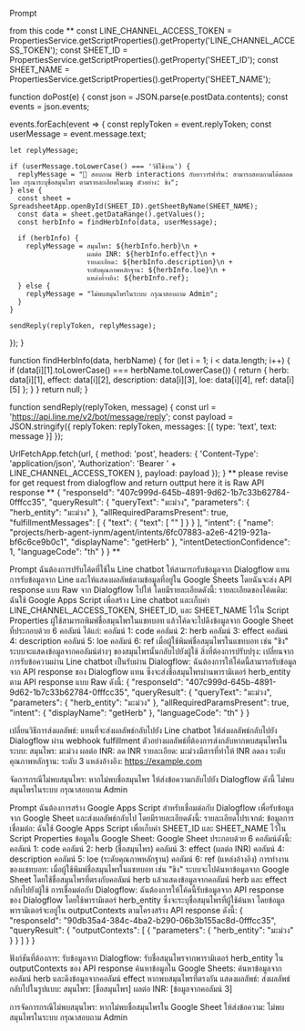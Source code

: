 Prompt

from this code
**
const LINE_CHANNEL_ACCESS_TOKEN = PropertiesService.getScriptProperties().getProperty('LINE_CHANNEL_ACCESS_TOKEN');
const SHEET_ID = PropertiesService.getScriptProperties().getProperty('SHEET_ID');
const SHEET_NAME = PropertiesService.getScriptProperties().getProperty('SHEET_NAME');

function doPost(e) {
  const json = JSON.parse(e.postData.contents);
  const events = json.events;
  
  events.forEach(event => {
    const replyToken = event.replyToken;
    const userMessage = event.message.text;
    
    let replyMessage;
    
    if (userMessage.toLowerCase() === 'วิธีใช้งาน') {
      replyMessage = "🌿 สอบถาม Herb interactions กับยาวาร์ฟาริน: สามารถสอบถามได้ตลอดโดย กรุณาระบุชื่อสมุนไพร ตามรายละเอียดในเมนู ตัวอย่าง: ขิง";
    } else {
      const sheet = SpreadsheetApp.openById(SHEET_ID).getSheetByName(SHEET_NAME);
      const data = sheet.getDataRange().getValues();
      const herbInfo = findHerbInfo(data, userMessage);
      
      if (herbInfo) {
        replyMessage = สมุนไพร: ${herbInfo.herb}\n +
                       ผลต่อ INR: ${herbInfo.effect}\n +
                       รายละเอียด: ${herbInfo.description}\n +
                       ระดับคุณภาพหลักฐาน: ${herbInfo.loe}\n +
                       แหล่งอ้างอิง: ${herbInfo.ref};
      } else {
        replyMessage = "ไม่พบสมุนไพรในระบบ กรุณาสอบถาม Admin";
      }
    }
    
    sendReply(replyToken, replyMessage);
  });
}

function findHerbInfo(data, herbName) {
  for (let i = 1; i < data.length; i++) {
    if (data[i][1].toLowerCase() === herbName.toLowerCase()) {
      return {
        herb: data[i][1],
        effect: data[i][2],
        description: data[i][3],
        loe: data[i][4],
        ref: data[i][5]
      };
    }
  }
  return null;
}

function sendReply(replyToken, message) {
  const url = 'https://api.line.me/v2/bot/message/reply';
  const payload = JSON.stringify({
    replyToken: replyToken,
    messages: [{ type: 'text', text: message }]
  });
  
  UrlFetchApp.fetch(url, {
    method: 'post',
    headers: {
      'Content-Type': 'application/json',
      'Authorization': 'Bearer ' + LINE_CHANNEL_ACCESS_TOKEN
    },
    payload: payload
  });
}
**
please revise for get request from dialogflow and return outtput
here it is Raw API response
**
{
  "responseId": "407c999d-645b-4891-9d62-1b7c33b62784-0fffcc35",
  "queryResult": {
    "queryText": "มะม่วง",
    "parameters": {
      "herb_entity": "มะม่วง"
    },
    "allRequiredParamsPresent": true,
    "fulfillmentMessages": [
      {
        "text": {
          "text": [
            ""
          ]
        }
      }
    ],
    "intent": {
      "name": "projects/herb-agent-iynm/agent/intents/6fc07883-a2e6-4219-921a-bf6c6ce9b0c1",
      "displayName": "getHerb"
    },
    "intentDetectionConfidence": 1,
    "languageCode": "th"
  }
}
**

Prompt
ฉันต้องการปรับโค้ดที่ใช้ใน Line chatbot ให้สามารถรับข้อมูลจาก Dialogflow แทนการรับข้อมูลจาก Line และให้แสดงผลลัพธ์ตามข้อมูลที่อยู่ใน Google Sheets โดยฉันจะส่ง API response แบบ Raw จาก Dialogflow ไปให้ โดยมีรายละเอียดดังนี้:
รายละเอียดของโค้ดเดิม:
ฉันใช้ Google Apps Script เพื่อสร้าง Line chatbot และเก็บค่า LINE_CHANNEL_ACCESS_TOKEN, SHEET_ID, และ SHEET_NAME ไว้ใน Script Properties
ผู้ใช้สามารถพิมพ์ชื่อสมุนไพรในแชทบอท แล้วโค้ดจะไปดึงข้อมูลจาก Google Sheet ที่ประกอบด้วย 6 คอลัมน์ ได้แก่:
คอลัมน์ 1: code
คอลัมน์ 2: herb
คอลัมน์ 3: effect
คอลัมน์ 4: description
คอลัมน์ 5: loe
คอลัมน์ 6: ref
เมื่อผู้ใช้พิมพ์ชื่อสมุนไพรในแชทบอท เช่น "ขิง" ระบบจะแสดงข้อมูลจากคอลัมน์ต่างๆ ของสมุนไพรนั้นกลับไปยังผู้ใช้
สิ่งที่ต้องการปรับปรุง:
เปลี่ยนจากการรับข้อความผ่าน Line chatbot เป็นรับผ่าน Dialogflow:
ฉันต้องการให้โค้ดนี้สามารถรับข้อมูลจาก API response ของ Dialogflow แทน ซึ่งจะส่งชื่อสมุนไพรผ่านพารามิเตอร์ herb_entity ตาม API response แบบ Raw ดังนี้:
{
  "responseId": "407c999d-645b-4891-9d62-1b7c33b62784-0fffcc35",
  "queryResult": {
    "queryText": "มะม่วง",
    "parameters": {
      "herb_entity": "มะม่วง"
    },
    "allRequiredParamsPresent": true,
    "intent": {
      "displayName": "getHerb"
    },
    "languageCode": "th"
  }
}

เปลี่ยนวิธีการส่งผลลัพธ์:
แทนที่จะส่งผลลัพธ์กลับไปยัง Line chatbot ให้ส่งผลลัพธ์กลับไปยัง Dialogflow ผ่าน webhook fulfillment
ตัวอย่างผลลัพธ์ที่ต้องการส่งกลับหากพบสมุนไพรในระบบ:
สมุนไพร: มะม่วง
ผลต่อ INR: ลด INR
รายละเอียด: มะม่วงมีสารที่ทำให้ INR ลดลง
ระดับคุณภาพหลักฐาน: ระดับ 3
แหล่งอ้างอิง: https://example.com

จัดการกรณีไม่พบสมุนไพร:
หากไม่พบชื่อสมุนไพร ให้ส่งข้อความกลับไปยัง Dialogflow ดังนี้
ไม่พบสมุนไพรในระบบ กรุณาสอบถาม Admin




Prompt
ฉันต้องการสร้าง Google Apps Script สำหรับเชื่อมต่อกับ Dialogflow เพื่อรับข้อมูลจาก Google Sheet และส่งผลลัพธ์กลับไป โดยมีรายละเอียดดังนี้:
รายละเอียดโปรเจกต์:
ข้อมูลการเชื่อมต่อ: ฉันใช้ Google Apps Script เพื่อเก็บค่า SHEET_ID และ SHEET_NAME ไว้ใน Script Properties
ข้อมูลใน Google Sheet: Google Sheet ประกอบด้วย 6 คอลัมน์ดังนี้:
คอลัมน์ 1: code
คอลัมน์ 2: herb (ชื่อสมุนไพร)
คอลัมน์ 3: effect (ผลต่อ INR)
คอลัมน์ 4: description
คอลัมน์ 5: loe (ระดับคุณภาพหลักฐาน)
คอลัมน์ 6: ref (แหล่งอ้างอิง)
การทำงานของแชทบอท:
เมื่อผู้ใช้พิมพ์ชื่อสมุนไพรในแชทบอท เช่น "ขิง" ระบบจะไปค้นหาข้อมูลจาก Google Sheet โดยใช้ชื่อสมุนไพรที่ตรงกับคอลัมน์ herb แล้วแสดงข้อมูลจากคอลัมน์ herb และ effect กลับไปยังผู้ใช้
การเชื่อมต่อกับ Dialogflow:
ฉันต้องการให้โค้ดนี้รับข้อมูลจาก API response ของ Dialogflow โดยใช้พารามิเตอร์ herb_entity ซึ่งจะระบุชื่อสมุนไพรที่ผู้ใช้ค้นหา โดยข้อมูลพารามิเตอร์จะอยู่ใน outputContexts ตามโครงสร้าง API response ดังนี้:
{
  "responseId": "90db35a4-384c-4ba2-b290-06b3b155ac8d-0fffcc35",
  "queryResult": {
    "outputContexts": [
      {
        "parameters": {
          "herb_entity": "มะม่วง"
        }
      }
    ]
  }
}

ฟังก์ชันที่ต้องการ:
รับข้อมูลจาก Dialogflow: รับชื่อสมุนไพรจากพารามิเตอร์ herb_entity ใน outputContexts ของ API response
ค้นหาข้อมูลใน Google Sheets: ค้นหาข้อมูลจากคอลัมน์ herb และดึงข้อมูลจากคอลัมน์ effect หากพบสมุนไพรที่ตรงกัน
แสดงผลลัพธ์: ส่งผลลัพธ์กลับไปในรูปแบบ:
สมุนไพร: [ชื่อสมุนไพร]
ผลต่อ INR: [ข้อมูลจากคอลัมน์ 3]

การจัดการกรณีไม่พบสมุนไพร: หากไม่พบชื่อสมุนไพรใน Google Sheet ให้ส่งข้อความ:
ไม่พบสมุนไพรในระบบ กรุณาสอบถาม Admin




